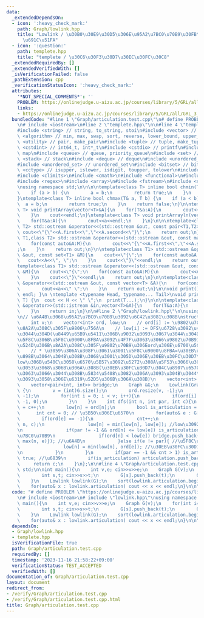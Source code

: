 ```yaml
---
data:
  _extendedDependsOn:
  - icon: ':heavy_check_mark:'
    path: Graph/lowlink.hpp
    title: "Lowlink / \u30B0\u30E9\u30D5\u306E\u95A2\u7BC0\u70B9\u30FB\u6A4B\u306E\
      \u691C\u51FA"
  - icon: ':question:'
    path: templete.hpp
    title: "templete / \u30C6\u30F3\u30D7\u30EC\u30FC\u30C8"
  _extendedRequiredBy: []
  _extendedVerifiedWith: []
  _isVerificationFailed: false
  _pathExtension: cpp
  _verificationStatusIcon: ':heavy_check_mark:'
  attributes:
    '*NOT_SPECIAL_COMMENTS*': ''
    PROBLEM: https://onlinejudge.u-aizu.ac.jp/courses/library/5/GRL/all/GRL_3_A
    links:
    - https://onlinejudge.u-aizu.ac.jp/courses/library/5/GRL/all/GRL_3_A
  bundledCode: "#line 1 \"Graph/articulation.test.cpp\"\n# define PROBLEM \"https://onlinejudge.u-aizu.ac.jp/courses/library/5/GRL/all/GRL_3_A\"\
    \n# include <iostream>\n#line 2 \"templete.hpp\"\n\n#line 4 \"templete.hpp\"\n\
    #include <string> // string, to_string, stoi\n#include <vector> // vector\n#include\
    \ <algorithm> // min, max, swap, sort, reverse, lower_bound, upper_bound\n#include\
    \ <utility> // pair, make_pair\n#include <tuple> // tuple, make_tuple\n#include\
    \ <cstdint> // int64_t, int*_t\n#include <cstdio> // printf\n#include <map> //\
    \ map\n#include <queue> // queue, priority_queue\n#include <set> // set\n#include\
    \ <stack> // stack\n#include <deque> // deque\n#include <unordered_map> // unordered_map\n\
    #include <unordered_set> // unordered_set\n#include <bitset> // bitset\n#include\
    \ <cctype> // isupper, islower, isdigit, toupper, tolower\n#include <iomanip>\n\
    #include <climits>\n#include <cmath>\n#include <functional>\n#include <numeric>\n\
    #include <regex>\n#include <array>\n#include <fstream>\n#include <sstream>\n\n\
    \nusing namespace std;\n\n\n\ntemplate<class T> inline bool chmin(T& a, T b) {\n\
    \    if (a > b) {\n        a = b;\n        return true;\n    }\n    return false;\n\
    }\ntemplate<class T> inline bool chmax(T& a, T b) {\n    if (a < b) {\n      \
    \  a = b;\n        return true;\n    }\n    return false;\n}\n\ntemplate<class\
    \ T> void printArray(vector<T>&A){\n    for(T&a:A){\n        cout<<a<<\" \";\n\
    \    }\n    cout<<endl;\n}\ntemplate<class T> void printArrayln(vector<T>&A){\n\
    \    for(T&a:A){\n        cout<<a<<endl;\n    }\n}\n\n\ntemplate<class T1,class\
    \ T2> std::ostream &operator<<(std::ostream &out, const pair<T1,T2> &A){\n   \
    \ cout<<\"{\"<<A.first<<\",\"<<A.second<<\"}\";\n    return out;\n}\n\ntemplate<class\
    \ T1,class T2> std::ostream &operator<<(std::ostream &out, const map<T1,T2> &M){\n\
    \    for(const auto&A:M){\n        cout<<\"{\"<<A.first<<\",\"<<A.second<<\"}\"\
    ;\n    }\n    return out;\n}\n\ntemplate<class T1> std::ostream &operator<<(std::ostream\
    \ &out, const set<T1> &M){\n    cout<<\"{\";\n    for(const auto&A:M){\n     \
    \   cout<<A<<\", \";\n    }\n    cout<<\"}\"<<endl;\n    return out;\n}\n\n\n\
    template<class T1> std::ostream &operator<<(std::ostream &out, const multiset<T1>\
    \ &M){\n    cout<<\"{\";\n    for(const auto&A:M){\n        cout<<A<<\", \";\n\
    \    }\n    cout<<\"}\"<<endl;\n    return out;\n}\n\ntemplate<class T> std::ostream\
    \ &operator<<(std::ostream &out, const vector<T> &A){\n    for(const T &a:A){\n\
    \        cout<<a<<\" \";\n    }\n    return out;\n}\n\nvoid print() { cout <<\
    \ endl; }\n \ntemplate <typename Head, typename... Tail>\nvoid print(Head H, Tail...\
    \ T) {\n  cout << H << \" \";\n  print(T...);\n}\n\n\ntemplate<class T> std::istream\
    \ &operator>>(std::istream &in,vector<T>&A){\n    for(T&a:A){\n        std::cin>>a;\n\
    \    }\n    return in;\n}\n\n#line 2 \"Graph/lowlink.hpp\"\n\nusing Graph = vector<vector<int>>;\n\
    \n// \u6A4B\u3068\u95A2\u7BC0\u70B9\u3092\u6C42\u3081\u308B\nstruct Lowlink{\n\
    \    int v;\n    vector<int> ord, low;\n    // ord[i] := \u9802\u70B9i\u306Bdfs\u3067\
    \u8A2A\u308C\u305F\u9806\u756A\n    // low[i] := DFS\u6728\u3092\u4E0B\u3063\u3066\
    \u3044\u304D(\u8449\u65B9\u5411\u306B\u9032\u3093\u3067\u3044\u304D)\u3001\u6700\
    \u5F8C\u306B\u5F8C\u9000\u8FBA\u3092\u4F7F\u3063\u3066\u9802\u70B9i\u3088\u308A\
    \u524D\u306B\u8A2A\u308C\u305F\u9802\u70B9\u306Eord\u306E\u6700\u5C0F\u5024\n\
    \    // * \u3059\u306A\u308F\u3061\u3001\u5F8C\u9000\u8FBA=\u30EB\u30FC\u30D7\u304C\
    \u898B\u3064\u304B\u308B\u3068\u3001\u305D\u306E\u30EB\u30FC\u30D7\u5185\u306E\
    low\u306B\u540C\u3058\u6570\u5B57\u3092\u5272\u308A\u5F53\u3066\u3066\u3044\u304F\
    \u3053\u3068\u306B\u306A\u308B(\u30EB\u30FC\u30D7\u304C\u8907\u6570\u91CD\u306A\
    \u3063\u3066\u3044\u308B\u5834\u5408\u3082\u306A\u3093\u304B\u3044\u3044\u304B\
    \u3093\u3058\u306E\u6319\u52D5\u306B\u306A\u308B)\n    vector<int> articulation;\n\
    \    vector<pair<int, int>> bridge;\n    Graph &G;\n    Lowlink(Graph &G) : G(G)\
    \ {\n        v = (int)G.size();\n        ord.resize(v, -1);\n        low.resize(v,\
    \ -1);\n        for(int i = 0; i < v; i++){\n            if(ord[i] == -1) dfs(i,\
    \ -1, 0);\n        }\n    }\n    int dfs(int n, int par, int c){\n        ord[n]\
    \ = c++;\n        low[n] = ord[n];\n        bool is_articulation = false;\n  \
    \      int cnt = 0; // \u5B50\u306E\u6570\n        for(auto& e : G[n]){\n    \
    \        if(ord[e] == -1){\n                cnt++;\n                c = dfs(e,\
    \ n, c);\n                low[n] = min(low[n], low[e]); //low\u3092\u4F1D\u642C\
    \n                if(par != -1 && ord[n] <= low[e]) is_articulation = true; //\u95A2\
    \u7BC0\u70B9\n                if(ord[n] < low[e]) bridge.push_back({min(n, e),\
    \ max(n, e)}); //\u6A4B\n            }else if(e != par){ //\u5F8C\u9000\u8FBA\n\
    \                low[n] = min(low[n], ord[e]); //\u30EB\u30FC\u30D7\u691C\u51FA\
    \n            }\n        }\n        if(par == -1 && cnt > 1) is_articulation =\
    \ true; //\u6839\n        if(is_articulation) articulation.push_back(n);\n   \
    \     return c;\n    }\n};\n\n#line 4 \"Graph/articulation.test.cpp\"\nusing namespace\
    \ std;\n\nint main(){\n    int v,e; cin>>v>>e;\n    Graph G(v);\n    for(int i=0;i<e;i++){\n\
    \        int s,t; cin>>s>>t;\n        G[s].push_back(t);\n        G[t].push_back(s);\n\
    \    }\n    Lowlink lowlink(G);\n    sort(lowlink.articulation.begin(), lowlink.articulation.end());\n\
    \    for(auto& x : lowlink.articulation) cout << x << endl;\n}\n\n"
  code: "# define PROBLEM \"https://onlinejudge.u-aizu.ac.jp/courses/library/5/GRL/all/GRL_3_A\"\
    \n# include <iostream>\n# include \"lowlink.hpp\"\nusing namespace std;\n\nint\
    \ main(){\n    int v,e; cin>>v>>e;\n    Graph G(v);\n    for(int i=0;i<e;i++){\n\
    \        int s,t; cin>>s>>t;\n        G[s].push_back(t);\n        G[t].push_back(s);\n\
    \    }\n    Lowlink lowlink(G);\n    sort(lowlink.articulation.begin(), lowlink.articulation.end());\n\
    \    for(auto& x : lowlink.articulation) cout << x << endl;\n}\n\n"
  dependsOn:
  - Graph/lowlink.hpp
  - templete.hpp
  isVerificationFile: true
  path: Graph/articulation.test.cpp
  requiredBy: []
  timestamp: '2023-11-16 21:58:22+09:00'
  verificationStatus: TEST_ACCEPTED
  verifiedWith: []
documentation_of: Graph/articulation.test.cpp
layout: document
redirect_from:
- /verify/Graph/articulation.test.cpp
- /verify/Graph/articulation.test.cpp.html
title: Graph/articulation.test.cpp
---
```

